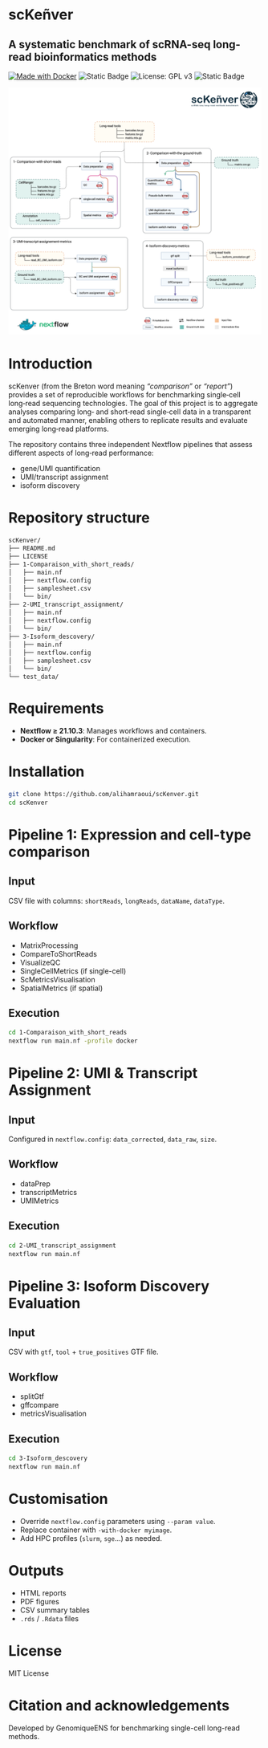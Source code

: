 # scKeñver

<!---
scRNA‑seq Long‑Read Methods Benchmark
![logo](./sckenver_logo.svg)
-->

## A systematic benchmark of scRNA-seq long-read bioinformatics methods
[![Made with Docker](https://img.shields.io/badge/Made_with-Docker-blue?logo=docker&logoColor=white)](https://www.docker.com/ "Go to Docker homepage")
![Static Badge](https://img.shields.io/badge/Made%20with-Nextflow-green?style=flat&logoColor=black)
![License: GPL v3](https://img.shields.io/badge/License-GPL%20v3-blue.svg)
![Static Badge](https://img.shields.io/badge/BioRxiv%20DOI-10.1101%2F2025.07.21.665920-green?style=flat&logoColor=black&labelColor=black&color=red)

![logo](./workflows.png)


# Introduction

scKenver (from the Breton word meaning *“comparison”* or *“report”*) provides a set of reproducible workflows for benchmarking single‑cell long‑read sequencing technologies. The goal of this project is to aggregate analyses comparing long‑ and short‑read single‑cell data in a transparent and automated manner, enabling others to replicate results and evaluate emerging long‑read platforms.

The repository contains three independent Nextflow pipelines that assess different aspects of long‑read performance:
- gene/UMI quantification
- UMI/transcript assignment
- isoform discovery

# Repository structure

```
scKenver/
├── README.md
├── LICENSE
├── 1-Comparaison_with_short_reads/
│   ├── main.nf
│   ├── nextflow.config
│   ├── samplesheet.csv
│   └── bin/
├── 2-UMI_transcript_assignment/
│   ├── main.nf
│   ├── nextflow.config
│   └── bin/
├── 3-Isoform_descovery/
│   ├── main.nf
│   ├── nextflow.config
│   ├── samplesheet.csv
│   └── bin/
└── test_data/
```

# Requirements

- **Nextflow ≥ 21.10.3**: Manages workflows and containers.
- **Docker or Singularity**: For containerized execution.

# Installation

```bash
git clone https://github.com/alihamraoui/scKenver.git
cd scKenver
```

# Pipeline 1: Expression and cell-type comparison

## Input
CSV file with columns: `shortReads`, `longReads`, `dataName`, `dataType`.

## Workflow

- MatrixProcessing
- CompareToShortReads
- VisualizeQC
- SingleCellMetrics (if single-cell)
- ScMetricsVisualisation
- SpatialMetrics (if spatial)

## Execution

```bash
cd 1-Comparaison_with_short_reads
nextflow run main.nf -profile docker
```

# Pipeline 2: UMI & Transcript Assignment

## Input

Configured in `nextflow.config`: `data_corrected`, `data_raw`, `size`.

## Workflow

- dataPrep
- transcriptMetrics
- UMIMetrics

## Execution

```bash
cd 2-UMI_transcript_assignment
nextflow run main.nf
```

# Pipeline 3: Isoform Discovery Evaluation

## Input

CSV with `gtf`, `tool` + `true_positives` GTF file.

## Workflow

- splitGtf
- gffcompare
- metricsVisualisation

## Execution

```bash
cd 3-Isoform_descovery
nextflow run main.nf
```

# Customisation

- Override `nextflow.config` parameters using `--param value`.
- Replace container with `-with-docker myimage`.
- Add HPC profiles (`slurm`, `sge`...) as needed.

# Outputs

- HTML reports
- PDF figures
- CSV summary tables
- `.rds` / `.Rdata` files

# License

MIT License

# Citation and acknowledgements

Developed by GenomiqueENS for benchmarking single-cell long-read methods.
